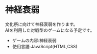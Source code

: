 神経衰弱
==============
文化祭に向けて神経衰弱を作ります。<br>
AIを利用した対戦型のゲームになる予定です。<br>
<ul>
<li>ゲームの内容:神経衰弱</li>
<li>使用言語:JavaScript(HTML,CSS)</li>
</ul>
